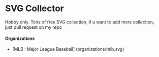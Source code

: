 # SVG Collector

<p>Hobby only. Tons of free SVG collection, if u want to add more collection, just pull request on my repo</p>

<h4>Organizations</h4>

- [MLB : Major League Baseball] (organizations/mlb.svg)